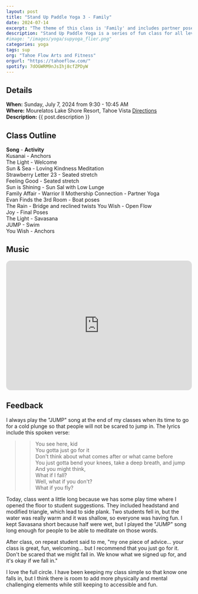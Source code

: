 ```yaml
---
layout: post
title: "Stand Up Paddle Yoga 3 - Family"
date: 2024-07-14 
excerpt: "The theme of this class is 'Family' and includes partner poses and glances to build connection to one another."
description: "Stand Up Paddle Yoga is a series of fun class for all levels with flowing poses and breathwork to build stability, flexibility, and mindfulness. These classes will follow an arc of opening awareness, warm-up stretch, balancing poses, inversions, grounding poses, relaxation, and a cold plunge."
#image: "/images/yoga/supyoga_flier.png"
categories: yoga
tags: sup
org: "Tahoe Flow Arts and Fitness"
orgurl: "https://tahoeflow.com/"
spotify: 7dOGWRM9nJsIhj8cfZPDyW
---
```


## Details

**When:** Sunday, July 7, 2024 from 9:30 - 10:45 AM   
**Where:** Mourelatos Lake Shore Resort, Tahoe Vista [Directions](https://www.google.com/maps/dir//6834+N+Lake+Blvd,+Tahoe+Vista,+CA+96148/@39.239939,-120.1344659,12z/data=!4m8!4m7!1m0!1m5!1m1!1s0x809964b0ff6493a3:0x7579cace84dcb8f8!2m2!1d-120.052065!2d39.239968?entry=ttu)   
**Description:** {{ post.description }}  

## Class Outline

**Song** - **Activity**      
Kusanai - Anchors      
The Light - Welcome       
Sun & Sea - Loving Kindness Meditation     
Strawberry Letter 23 - Seated stretch      
Feeling Good - Seated stretch        
Sun is Shining - Sun Sal with Low Lunge       
Family Affair - Warrior II
Mothership Connection - Partner Yoga  
Evan Finds the 3rd Room - Boat poses  
The Rain - Bridge and reclined twists
You Wish - Open Flow              
Joy - Final Poses      
The Light - Savasana             
JUMP - Swim   
You Wish - Anchors   


## Music

<iframe style="border-radius:12px" src="https://open.spotify.com/embed/playlist/{{ page.spotify }}?utm_source=generator" width="100%" height="352" frameBorder="0" allowfullscreen="" allow="autoplay; clipboard-write; encrypted-media; fullscreen; picture-in-picture" loading="lazy"></iframe>  


## Feedback

I always play the "JUMP" song at the end of my classes when its time to go for a cold plunge so that people will not be scared to jump in. The lyrics include this spoken verse:

>> You see here, kid    
>> You gotta just go for it    
>> Don't think about what comes after or what came before    
>> You just gotta bend your knees, take a deep breath, and jump    
>> And you might think,    
>> What if I fall?    
>> Well, what if you don't?    
>> What if you fly?    

Today, class went a little long because we has some play time where I opened the floor to student suggestions. They included headstand and modified triangle, which lead to side plank. Two students fell in, but the water was really warm and it was shallow, so everyone was having fun. I kept Savasana short because half were wet, but I played the "JUMP" song long enough for people to be able to meditate on those words. 

After class, on repeat student said to me, "my one piece of advice... your class is great, fun, welcoming... but I recommend that you just go for it. Don't be scared that we might fall in. We know what we signed up for, and it's okay if we fall in."

I love the full circle. I have been keeping my class simple so that know one falls in, but I think there is room to add more physically and mental challenging elements while still keeping to accessible and fun.